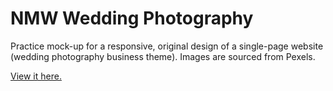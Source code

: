 # NMW Wedding Photography 
Practice mock-up for a responsive, original design of a single-page website (wedding photography business theme). Images are sourced from Pexels.

<a href="https://robinnong.github.io/nmw-photography/">View it here.</a>
